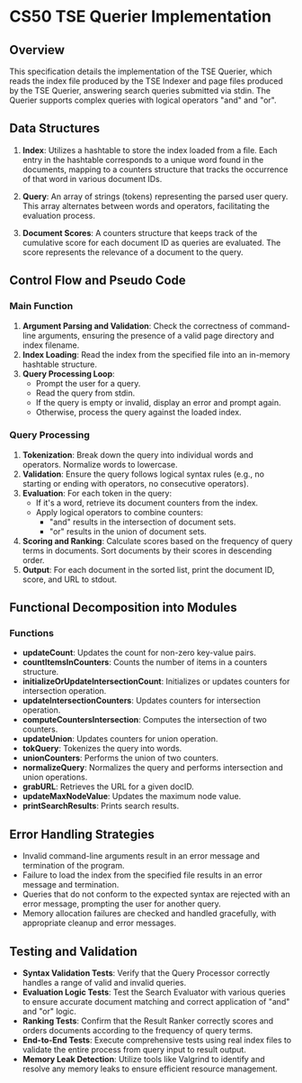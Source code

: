 <!-- Add a file IMPLEMENTATION.md to provide the implementation spec and testing plan for querier. Your IMPLEMENTATION.md file need not repeat the information provided in the assignment or other specs; instead, it should describe implementation details specific to your implementation. -->

# CS50 TSE Querier Implementation

## Overview

This specification details the implementation of the TSE Querier, which reads the index file produced by the TSE Indexer and page files produced by the TSE Querier, answering search queries submitted via stdin. The Querier supports complex queries with logical operators "and" and "or".

## Data Structures 

1. **Index**: Utilizes a hashtable to store the index loaded from a file. Each entry in the hashtable corresponds to a unique word found in the documents, mapping to a counters structure that tracks the occurrence of that word in various document IDs.

2. **Query**: An array of strings (tokens) representing the parsed user query. This array alternates between words and operators, facilitating the evaluation process.

3. **Document Scores**: A counters structure that keeps track of the cumulative score for each document ID as queries are evaluated. The score represents the relevance of a document to the query.

## Control Flow and Pseudo Code

### Main Function
1. **Argument Parsing and Validation**: Check the correctness of command-line arguments, ensuring the presence of a valid page directory and index filename.
2. **Index Loading**: Read the index from the specified file into an in-memory hashtable structure.
3. **Query Processing Loop**:
    - Prompt the user for a query.
    - Read the query from stdin.
    - If the query is empty or invalid, display an error and prompt again.
    - Otherwise, process the query against the loaded index.

### Query Processing
1. **Tokenization**: Break down the query into individual words and operators. Normalize words to lowercase.
2. **Validation**: Ensure the query follows logical syntax rules (e.g., no starting or ending with operators, no consecutive operators).
3. **Evaluation**: For each token in the query:
    - If it's a word, retrieve its document counters from the index.
    - Apply logical operators to combine counters:
        - "and" results in the intersection of document sets.
        - "or" results in the union of document sets.
4. **Scoring and Ranking**: Calculate scores based on the frequency of query terms in documents. Sort documents by their scores in descending order.
5. **Output**: For each document in the sorted list, print the document ID, score, and URL to stdout.

## Functional Decomposition into Modules

### Functions

- **updateCount**: Updates the count for non-zero key-value pairs.
- **countItemsInCounters**: Counts the number of items in a counters structure.
- **initializeOrUpdateIntersectionCount**: Initializes or updates counters for intersection operation.
- **updateIntersectionCounters**: Updates counters for intersection operation.
- **computeCountersIntersection**: Computes the intersection of two counters.
- **updateUnion**: Updates counters for union operation.
- **tokQuery**: Tokenizes the query into words.
- **unionCounters**: Performs the union of two counters.
- **normalizeQuery**: Normalizes the query and performs intersection and union operations.
- **grabURL**: Retrieves the URL for a given docID.
- **updateMaxNodeValue**: Updates the maximum node value.
- **printSearchResults**: Prints search results.

## Error Handling Strategies

- Invalid command-line arguments result in an error message and termination of the program.
- Failure to load the index from the specified file results in an error message and termination.
- Queries that do not conform to the expected syntax are rejected with an error message, prompting the user for another query.
- Memory allocation failures are checked and handled gracefully, with appropriate cleanup and error messages.

## Testing and Validation

- **Syntax Validation Tests**: Verify that the Query Processor correctly handles a range of valid and invalid queries.
- **Evaluation Logic Tests**: Test the Search Evaluator with various queries to ensure accurate document matching and correct application of "and" and "or" logic.
- **Ranking Tests**: Confirm that the Result Ranker correctly scores and orders documents according to the frequency of query terms.
- **End-to-End Tests**: Execute comprehensive tests using real index files to validate the entire process from query input to result output.
- **Memory Leak Detection**: Utilize tools like Valgrind to identify and resolve any memory leaks to ensure efficient resource management.
